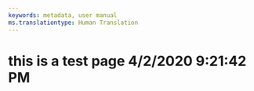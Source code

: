 ```yaml
---
keywords: metadata, user manual
ms.translationtype: Human Translation
---
```

# this is a test page 4/2/2020 9:21:42 PM
